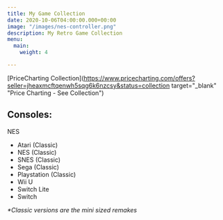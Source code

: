 ```yaml
---
title: My Game Collection
date: 2020-10-06T04:00:00.000+00:00
image: "/images/nes-controller.png"
description: My Retro Game Collection
menu:
  main:
    weight: 4

---
```

[PriceCharting Collection](https://www.pricecharting.com/offers?seller=jheaxmcftqenwh5sqg6k6nzcsy&status=collection target="_blank" "Price Charting - See Collection")

## Consoles:

NES

* Atari (Classic)
* NES (Classic)
* SNES (Classic)
* Sega (Classic)
* Playstation (Classic)
* Wii U
* Switch Lite
* Switch

_*Classic versions are the mini sized remakes_
